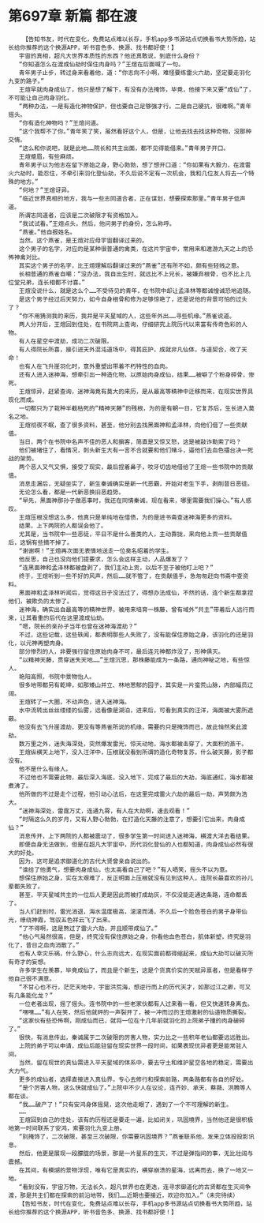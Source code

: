 # 第697章 新篇 都在渡
        【告知书友，时代在变化，免费站点难以长存，手机app多书源站点切换看书大势所趋，站长给你推荐的这个换源APP，听书音色多、换源、找书都好使！】
       宇宙的真相，超凡大世界本质性的东西？他还真敢说，到底什么身份？
       “你知道怎么在渡成仙劫时保住肉身吗？”王煊在后面喊了一句。
       青年男子止步，转过身来看着他，道：“你志向不小啊，难怪要练雷火六劫，坚定要走羽化九变的路子。”
       王煊早就肉身成仙了，他只是想了解下，有没有办法掩饰，毕竟，他接下来又要“成仙”了，不可能让自己肉身羽化。
       “两种办法，一是有造化神物保护，但也要自己足够强才行。二是自己硬抗，很难啊。”青年摇头。
       “你有造化神物吗？”王煊问道。
       “这个我帮不了你。”青年笑了笑，虽然看好这个人，但是，让他去找去找这种奇物，没那种交情。
       “这么和你说吧，就是此地……院长和共主出面，都不见得能借来。”青年男子开口。
       王煊蹙眉，有些麻烦。
       青年男子以为他志在留下原始之身，野心勃勃，想了想开口道：“你如果有大毅力，在渡雷火六劫时，能忍住，不牵引来羽化登仙劫，不久后说不定有一次机会，我和几位友人将去一个特殊的地方。”
       “何地？”王煊讶异。
       “临近世界真相的地方，我与一些志同道合者，正在谋划，想要探索那里。”青年男子低声道。
       所谓志同道者，应该是二次破限才有资格加入。
       “我试试看。”王煊点头，然后，他问男子的身份，怎么称呼。
       “燕雀。”他自报姓名。
       当然，这个燕雀，是王煊对应母宇宙翻译过来的。
       这个男子的名字，对应的是某种很普通的禽类，在这片宇宙中，常用来和遨游九天之上的恐怖神禽对比。
       其实这个男子的名字，比王煊理解后翻译过来的“燕雀”还有所不如，颇有些轻贱之意。
       长相普通的燕雀自嘲：“没办法，我自出生时，就远比不上兄长，被嫌弃根骨，也不比上几位堂兄弟，连长相都不讨喜。”
       王煊没说什么，就是这么个……不受待见的青年，在书院中却让孟泽林等都诚惶诚恐地追随。
       是这个男子经过后天努力，如今自身根骨和修为足够惊艳了，还是说他的背景可怕的过头了？
       “你不用猜测我的来历，我并是平天星域的人，这些年外出……寻些机缘。”燕雀说道。
       两人分开后，王煊回到住处，在书院网上查询，仔细研究上院历代以来富有传奇色彩的人物。
       有人在星空中渡劫，成功二次破限。
       有人得院长所喜，接引进天外混沌道场中，得其庇护，成就非凡仙体，与道契合，改了天命！
       也有人在飞升崖羽化时，意外重塑出带着不朽特性的血肉。
       还有人进入迷神海，想牵引出一种造化物，以原始肉身成仙，结果……被噼了个粉身碎骨，惨死。
       王煊惊异，赶紧查询，迷神海竟有莫大的来历，是从最高等精神中迁移而来，在现实世界具现化而成。
       一切都只为了栽种半截枯死的“精神天藤”的残根，为的是有朝一日，它复苏后，生长进入莫名之地。
       王煊彻夜不眠，查了很多资料，甚至，他分别去找黑面神和孟泽林，向他们借了一些贡献值。
       当日，两个在书院中名声不佳的恶人和掮客，简直是又惊又怒，这是被敲诈勒索了吗？
       他们被堵住了，看情况，刺头新生大有一言不合就要和他们赌斗，逼他们去血色擂台决一死战的架势。
       两个恶人又气又惧，接受了现实，最后捏着鼻子，咬牙切齿地借给了王煊一些书院中的贡献值。
       消息走漏后，无疑坐实了，新生秦诚确实是新一代恶霸，开始对老生下手，剥削昔日恶徒。
       无论怎么看，都是一代新恶换旧恶趋势。
       “早先，黑面神那孙子做恶事时，我还在同情秦诚，现在看来，哪里需要我们操心。”有人感叹。
       王煊压根没想这么多，他真只是单纯地在借债，为的是进书斋查迷神海更多的资料。
       结果，上下两院的人都误会他了。
       尤其是，当书院中一些恶徒，平日不是什么善类的人，主动靠拢，来向他上贡一些贡献值后，这锅有些摘不掉了。
       “谢谢啊！”王煊再次面无表情地送走一位臭名昭着的学生。
       他反思，自己也没向他们提要求，怎么会这样主动，人品爆发了？
       “连黑面神和孟泽林都被盘剥了，我们主动上贡，以后不至于被他盯上吧？”
       终于，王煊听到一些不好的风声，然后……就不管了，在贡献值手，急匆匆赶向书斋中查资料。
       黑面神和孟泽林听闻后，觉得这日子没法过了，得想办法成仙，不然的话，连个新生都拿捏他们，被欺负的太惨了。
       迷神海，确实出自最高等的精神世界，被用来培育一株藤，曾有域外“共主”带着后人远行而来，让其看重的后代在这里渡成仙劫。
       “嗯，院长的亲孙子当年也曾在迷神海渡劫？”
       不过，这些记载，这些轶闻，都表明那些人失败了，没有能保住原始之身，该羽化的还是羽化，以元神再塑肉身。
       部分惨烈的人，非要强行留住原始肉身不可，最后连元神都炸没了，形神俱灭。
       “以精神天藤，贯穿迷失天地……”王煊沉思，那株藤能成为一条路，通向神秘之地，有些惊人。
       艳阳高照，书院中景物怡人。
       很多地带都另有乾坤，如那矮山并立、林地葱郁的园子，其实是一片蛮荒山脉，内部幅员辽阔。
       王煊转了一大圈，不动声色，进入迷神海。
       水中流转出丝丝缕缕的仙雾，远看像是湖泊，进来后，可看到真实的汪洋，海面被大雾所遮蔽。
       他没有去飞升崖渡劫，更没有等燕雀所说的机缘，需要的只是掩饰而已，故此悄然来此渡劫。
       数万里之外，迷失海深处，突然爆发雷光，惊天动地，海水都被击穿了，大面积的蒸干。
       王煊纵横天上地下，没入汪洋中，压根就没看到所谓的造化奇物复苏，什么破天藤，影子都没有。
       他不是什么有缘人。
       不过他也不需要此物，最后深入海底，没入地下，完成了最后的大劫，海底通红，海水都被煮沸了。
       他所做的不过是走个过程，他引动心法后，在这里完成雷火六劫的最后一劫，声势颇为浩大。
       “迷神海深处，雷霆万丈，连通九霄，有人在大劫啊，速去观看！”
       “时隔这么久的岁月，又有人野心勃勃，在打造化天藤的注意了，想要引它出来，肉身成仙？”
       消息传开，上下两院的人都被震动了，很多学生第一时间进入迷神海，横渡大洋去看结果。
       即便自身无法做到，但是在超凡大宇宙中，历代羽化登仙的人也都知道，肉身成仙必然有很大的好处。
       因为，这可是追求御道化的古代大贤曾亲自说出的。
       “谁给了他勇气，想要肉身成仙，也太高看自己了吧？”有人哂笑，摇头不以为意。
       想保住原始之身，实在太艰难了，反正明面上压根就没有见到这种人，连院长最喜欢的孙儿辈都失败了。
       甚至，平天星域共主的一位后人更是因此而被打成劫灰，不仅没能走通这条路，连命都丢了。
       当人们赶到时，雷光消退，海水温度极高，滚滚而涌，不久后一个脸色苍白的男子身带仙光，缭绕神霞，驾驭五色祥云飞了出来。
       “了不得啊，这是熬过了雷火六劫，并且顺带成仙了。”
       “他心气虽然很高，但是，终究没有保住原始之身，你看他血色苍白，肌体新塑，终究是羽化了，昔日之血肉消散了。”
       也有人幸灾乐祸，什么野心，什么志向远大，在现实面前都得缩起来，成仙大劫可以破灭所有奇才的妄想。
       许多学生在羡慕，毕竟成仙了，而且是个新生，这是个货真价实的天赋异禀者，但是看样子他自己很不满意。
       “不甘心也不行，茫茫天地中，宇宙洪荒海，想逆行而上的历代天才，如那过江之卿，可又有几条能化龙？”
       一位老者出现，摇了摇头。连书院中的一些老家伙都有人过来看一看，但又快速转身离去。
       “嘿嘿……”有人在笑，然后他就砰的一声裂开了，被一冲而过的王煊激射的仙道物质撕裂。
       “这家伙有些恐怖啊，刚成仙而已，就将一位在十几年前就羽化的上院弟子撞的肉身破碎了。”
       很快，有消息传出，秦诚属于二次破限的厉害人物，实力比之一些积年老仙都要远远胜出。
       上院的弟子可以申请，成仙后能驻留在现实世界一段时间，如果表现优异者更是能常驻人间。
       当然，留在现世的真仙需进入平天星域的体系中，要去守土和维护星空各地的稳定，需要出大力气。
       更多的成仙者，选择直接进入真仙界，专心去修行和探索前路，两条路都有各自的好处。
       “是个厉害人物，这么快就成仙了。”上院中不少人在议论，连齐妙、承天、蔡薇、洪腾等人都在谈。
       “我……破产了！”只有安鸿身体摇晃，这次他走眼了，遇到了一个不可理解的新生。
       ……
       王煊回到自己的住处，该有的历程还是要走一遍，比如闭关，巩固境界，当然他还是很积极地第一时间联系了安鸿，索要羽化九变上册。
       “别掩饰了，二次破限，甚至三次破限，你需要巩固境界？”燕雀联系他，发来立体投投影讯息。
       然后，他更是展现一段朦胧的场景，那是一片星系的生灭，不过是弹指间的事，无比壮阔与震撼。
       在其间，有模煳的景物浮现，唯有它是真实的，横穿崩溃的星海，远离而去，换了一地又一地。
       “看到没有，宇宙万物，无法长久，超凡世界也在更迭，连寻求御道化的古贤都在生灭间争渡，那是共主们都在探索的前沿地带，我们……近期也要接近，欢迎你加入。”（未完待续）
       【告知书友，时代在变化，免费站点难以长存，手机app多书源站点切换看书大势所趋，站长给你推荐的这个换源APP，听书音色多、换源、找书都好使！】